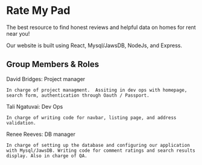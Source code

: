 # Rate My Pad 

The best resource to find honest reviews and helpful data on homes for rent near you!  

Our website is built using React, Mysql/JawsDB, NodeJs, and Express.  

## Group Members & Roles

David Bridges: Project manager
```
In charge of project managment.  Assiting in dev ops with homepage, search form, authentication through Oauth / Passport.
```

Tali Ngatuvai: Dev Ops
```
In charge of writing code for navbar, listing page, and address validation.
```

Renee Reeves: DB manager 
```
In charge of setting up the database and configuring our application with Mysql/JawsDB. Writing code for comment ratings and search results display. Also in charge of QA.

```

